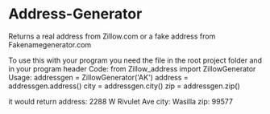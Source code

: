 # Address-Generator
Returns a real address from Zillow.com or a fake address from Fakenamegenerator.com

To use this with your program you need the file in the root project folder and in your program header​
Code:
from Zillow_address import ZillowGenerator
Usage:​
addressgen = ZillowGenerator('AK')
address = addressgen.address()
city = addressgen.city()
zip = addressgen.zip()


it would return
address: 2288 W Rivulet Ave
city: Wasilla
zip: 99577
